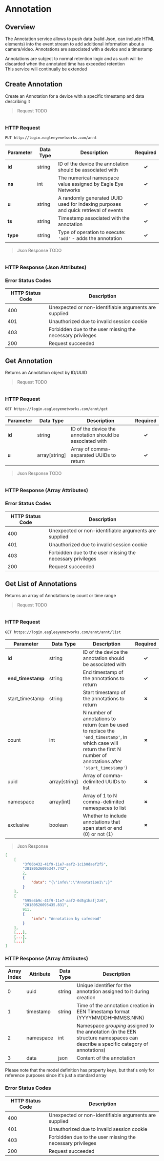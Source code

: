# Annotation

<!--===================================================================-->
## Overview
<!--===================================================================-->

The Annotation service allows to push data (valid Json, can include HTML elements) into the event stream to add additional information about a camera/video. Annotations are associated with a device and a timestamp

<aside class="notice">Annotations are subject to normal retention logic and as such will be discarded when the annotated time has exceeded retention</aside>

<aside class="success">This service will continually be extended</aside>

<!--===================================================================-->
## Create Annotation
<!--===================================================================-->

Create an Annotation for a device with a specific timestamp and data describing it

> Request TODO

```shell
```

### HTTP Request

`PUT http://login.eagleeyenetworks.com/annt`

Parameter     | Data Type | Description                                                                                                                      | Required    |
---------     | --------- | -----------                                                                                                                      |:-----------:|
**id**        | string    | ID of the device the annotation should be associated with                                                                        | **&check;** |
**ns**        | int       | The numerical namespace value assigned by Eagle Eye Networks                                                                     | **&check;** |
**u**         | string    | A randomly generated UUID used for indexing purposes and quick retrieval of events                                               | **&check;** |
**ts**        | string    | Timestamp associated with the annotation                                                                                         | **&check;** |
**type**      | string    | Type of operation to execute: <br>`'add'` - adds the annotation                                                                  | **&check;** |

<!--TODO: Investigate whether the table row is in use: **data**      | json      | Json object representing the data associated with the annotation (No predefined data fields required)                             | **&check;** -->

> Json Response TODO

```json
```

### HTTP Response (Json Attributes)



### Error Status Codes

HTTP Status Code | Description
---------------- | -----------
400	| Unexpected or non-identifiable arguments are supplied
401	| Unauthorized due to invalid session cookie
403	| Forbidden due to the user missing the necessary privileges
200	| Request succeeded

<!--===================================================================-->
## Get Annotation
<!--===================================================================-->

Returns an Annotation object by ID/UUID

> Request TODO

```shell
```

### HTTP Request

`GET https://login.eagleeyenetworks.com/annt/get`

Parameter     | Data Type     | Description                                                                                                                  | Required    |
---------     | ---------     | -----------                                                                                                                  |:-----------:|
**id**        | string        | ID of the device the annotation should be associated with                                                                    | **&check;** |
**u**         | array[string] | Array of comma-separated UUIDs to return                                                                                     | **&check;** |

> Json Response TODO

```json
```

### HTTP Response (Array Attributes)



### Error Status Codes

HTTP Status Code | Description
---------------- | -----------
400	| Unexpected or non-identifiable arguments are supplied
401	| Unauthorized due to invalid session cookie
403	| Forbidden due to the user missing the necessary privileges
200	| Request succeeded

<!--===================================================================-->
## Get List of Annotations
<!--===================================================================-->

Returns an array of Annotations by count or time range

> Request TODO

```shell
```

### HTTP Request

`GET https://login.eagleeyenetworks.com/annt/annt/list`

Parameter           | Data Type     | Description                                                                                                            | Required    |
---------           | ---------     | -----------                                                                                                            |:-----------:|
**id**              | string        | ID of the device the annotation should be associated with                                                              | **&check;** |
**end_timestamp**   | string        | End timestamp of the annotations to return                                                                             | **&check;** |
start_timestamp     | string        | Start timestamp of the annotations to return                                                                           | **&cross;** |
count               | int           | N number of annotations to return (can be used to replace the `'end_timestamp'`, in which case will return the first N number of annotations after `'start_timestamp'`)                                                                                                                       | **&cross;** |
uuid                | array[string] | Array of comma-delimited UUIDs to list                                                                                 | **&cross;** |
namespace           | array[int]    | Array of 1 to N comma-delimited namespaces to list                                                                     | **&cross;** |
exclusive           | boolean       | Whether to include annotations that span start or end (0) or not (1)                                                   | **&cross;** |

> Json Response

```json
[
    [
        "3f06b432-41f9-11e7-aaf2-1c1b0daef2f5",
        "20180526095347.742",
        2,
        {
            "data": "{\"info\":\"Annotation1\";}"
        }
    ],
    [
        "595e4b9c-41f9-11e7-aaf2-0d5g1hafj2z6",
        "20180526095435.831",
        911,
        {
            "info": "Annotation by cafedead"
        }
    ],
    [...],
    [...],
    [...]
]
```

### HTTP Response (Array Attributes)

Array Index | Attribute              | Data Type | Description
----------- | ---------              | --------- | -----------
0           | uuid                   | string    | Unique identifier for the annotation assigned to it during creation
1           | timestamp              | string    | Time of the annotation creation in EEN Timestamp format (YYYYMMDDHHMMSS.NNN)
2           | namespace              | int       | Namespace *grouping* assigned to the annotation (in the EEN structure namespaces can describe a specific category of annotations)
3           | data                   | json      | Content of the annotation

<aside class="success">Please note that the model definition has property keys, but that's only for reference purposes since it's just a standard array</aside>

### Error Status Codes

HTTP Status Code | Description
---------------- | -----------
400	| Unexpected or non-identifiable arguments are supplied
401	| Unauthorized due to invalid session cookie
403	| Forbidden due to the user missing the necessary privileges
200	| Request succeeded
